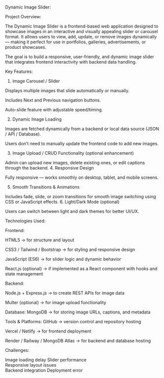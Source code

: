 Dynamic Image Slider:

 Project Overview:

The Dynamic Image Slider is a frontend-based web application designed to showcase images in an interactive and visually appealing slider or carousel format.
It allows users to view, add, update, or remove images dynamically — making it perfect for use in portfolios, galleries, advertisements, or product showcases.

The goal is to build a responsive, user-friendly, and dynamic image slider that integrates frontend interactivity with backend data handling.

 Key Features:

  1. Image Carousel / Slider

Displays multiple images that slide automatically or manually.

Includes Next and Previous navigation buttons.

Auto-slide feature with adjustable speed/timing.

 2. Dynamic Image Loading

Images are fetched dynamically from a backend or local data source (JSON / API / Database).

Users don’t need to manually update the frontend code to add new images.

3. Image Upload / CRUD Functionality (optional enhancement)

Admin can upload new images, delete existing ones, or edit captions through the backend.
 4. Responsive Design

Fully responsive — works smoothly on desktop, tablet, and mobile screens.


5. Smooth Transitions & Animations

Includes fade, slide, or zoom transitions for smooth image switching using CSS or JavaScript effects.
6. Light/Dark Mode (optional)

Users can switch between light and dark themes for better UI/UX.

Technologies Used:

Frontend:

HTML5 → for structure and layout

CSS3 / Tailwind / Bootstrap → for styling and responsive design

JavaScript (ES6) → for slider logic and dynamic behavior

React.js (optional) → if implemented as a React component with hooks and state management


Backend:

Node.js + Express.js → to create REST APIs for image data

Multer (optional) → for image upload functionality


Database:
MongoDB → for storing image URLs, captions, and metadata


Tools & Platforms:
GitHub → version control and repository hosting

Vercel / Netlify → for frontend deployment

Render / Railway / MongoDB Atlas → for backend and database hosting



Challenges:

Image loading delay	
Slider performance	
Responsive layout issues	
Backend integration	
Deployment error
